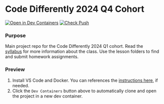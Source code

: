 # Code Differently 2024 Q4 Cohort

[![Open in Dev Containers](https://img.shields.io/static/v1?label=Dev%20Containers&message=Open&color=blue&logo=visualstudiocode)](https://vscode.dev/redirect?url=vscode://ms-vscode-remote.remote-containers/cloneInVolume?url=https://github.com/code-differently/code-differently-24-q1)
[![Check Push](https://github.com/code-differently/code-differently-24-q1/actions/workflows/check_push.yml/badge.svg)](https://github.com/code-differently/code-differently-24-q1/actions/workflows/check_push.yml)

### Purpose
Main project repo for the Code Differently 2024 Q1 cohort. Read the [syllabus](/syllabus/) for more information about the class. Use the lesson folders to find and submit homework assignments.

### Preview
1. Install VS Code and Docker. You can references the [instructions here][dev-container-instructions], if needed.
1. Click the `Dev Containers` button above to automatically clone and open the project in a new dev container.
   
[dev-container-instructions]: https://aka.ms/vscode-remote/containers/getting-started
